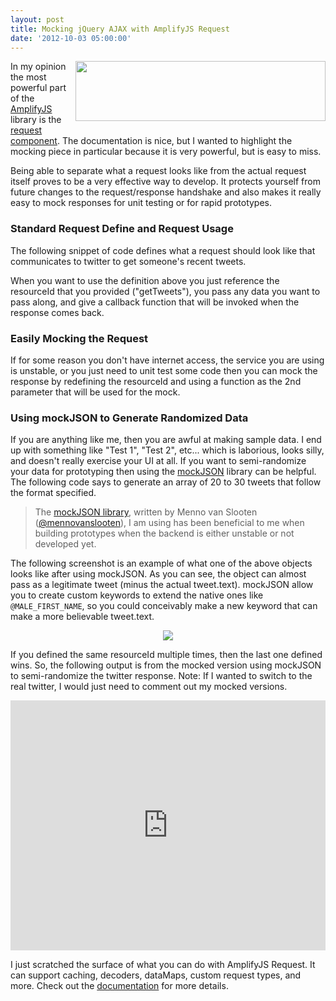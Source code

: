 ```yaml
---
layout: post
title: Mocking jQuery AJAX with AmplifyJS Request
date: '2012-10-03 05:00:00'
---
```


<div class="separator" style="clear: both; text-align: center;">
<a href="http://4.bp.blogspot.com/-dPCj_0ym7_s/UGUaEZyCG4I/AAAAAAAATfo/ByL7XhUOLI0/s1600/Screen+Shot+2012-09-27+at+10.30.27+PM.png" imageanchor="1" style="clear: right; float: right; margin-bottom: 1em; margin-left: 1em;"><img border="0" height="96" src="http://4.bp.blogspot.com/-dPCj_0ym7_s/UGUaEZyCG4I/AAAAAAAATfo/ByL7XhUOLI0/s400/Screen+Shot+2012-09-27+at+10.30.27+PM.png" width="400" /></a></div>
In my opinion the most powerful part of the <a href="http://amplifyjs.com/" target="_blank">AmplifyJS</a> library is the <a href="http://amplifyjs.com/api/request/" target="_blank">request component</a>. The documentation is nice, but I wanted to highlight the mocking piece in particular because it is very powerful, but is easy to miss.

Being able to separate what a request looks like from the actual request itself proves to be a very effective way to develop. It protects yourself from future changes to the request/response handshake and also makes it really easy to mock responses for unit testing or for rapid prototypes. 

<h3>
Standard Request Define and Request Usage</h3>

The following snippet of code defines what a request should look like that communicates to twitter to get someone's recent tweets.

<script src="https://gist.github.com/3791644.js?file=request.define.js"></script>
When you want to use the definition above you just reference the resourceId that you provided ("getTweets"), you pass any data you want to pass along, and give a callback function that will be invoked when the response comes back.

<script src="https://gist.github.com/3791644.js?file=request.js"></script>
<h3>
Easily Mocking the Request</h3>

If for some reason you don't have internet access, the service you are using is unstable, or you just need to unit test some code then you can mock the response by redefining the resourceId and using a function as the 2nd parameter that will be used for the mock. 

<script src="https://gist.github.com/3791644.js?file=request.mock.js"></script>
<h3>
Using mockJSON to Generate Randomized Data</h3>

If you are anything like me, then you are awful at making sample data. I end up with something like "Test 1", "Test 2", etc... which is laborious, looks silly, and doesn't really exercise your UI at all. If you want to semi-randomize your data for prototyping then using the <a href="http://experiments.mennovanslooten.nl/2010/mockjson/">mockJSON</a> library can be helpful. The following code says to generate an array of 20 to 30 tweets that follow the format specified.

<blockquote>
The <a href="https://github.com/mennovanslooten/mockJSON" target="_blank">mockJSON library</a>, written by Menno van Slooten (<a href="https://twitter.com/mennovanslooten">@mennovanslooten</a>), I am using has been beneficial to me when building prototypes when the backend is either unstable or not developed yet.</blockquote>

<script src="https://gist.github.com/3791644.js?file=request.mockjson.js"></script>
The following screenshot is an example of what one of the above objects looks like after using mockJSON. As you can see, the object can almost pass as a legitimate tweet (minus the actual tweet.text). mockJSON allow you to create custom keywords to extend the native ones like <code>@MALE_FIRST_NAME</code>, so you could conceivably make a new keyword that can make a more believable tweet.text.

<div class="separator" style="clear: both; text-align: center;">
<a href="http://3.bp.blogspot.com/-2j9SZSQWwSg/UGuhUM5FzxI/AAAAAAAATn4/eroz6Y6oYjQ/s1600/console-650.png" imageanchor="1" style="margin-left: 1em; margin-right: 1em;"><img border="0" src="http://3.bp.blogspot.com/-2j9SZSQWwSg/UGuhUM5FzxI/AAAAAAAATn4/eroz6Y6oYjQ/s1600/console-650.png" /></a></div>

If you defined the same resourceId multiple times, then the last one defined wins. So, the following output is from the mocked version using mockJSON to semi-randomize the twitter response. Note: If I wanted to switch to the real twitter, I would just need to comment out my mocked versions.

<iframe allowfullscreen="allowfullscreen" frameborder="0" src="http://jsfiddle.net/Jf67W/embedded/result,js,resources/presentation" style="height: 400px; width: 100%;"></iframe>

I just scratched the surface of what you can do with AmplifyJS Request. It can support caching, decoders, dataMaps, custom request types, and more. Check out the <a href="http://amplifyjs.com/">documentation</a> for more details. 